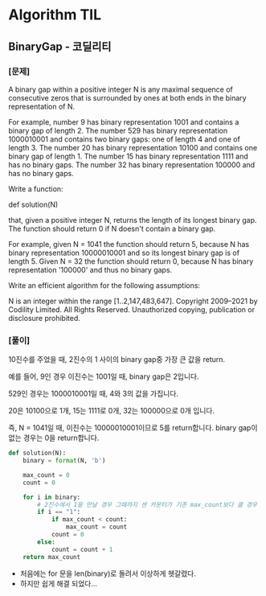 # Algorithm TIL

## BinaryGap - 코딜리티

### [문제]

A binary gap within a positive integer N is any maximal sequence of consecutive zeros that is surrounded by ones at both ends in the binary representation of N.

For example, number 9 has binary representation 1001 and contains a binary gap of length 2. The number 529 has binary representation 1000010001 and contains two binary
gaps: one of length 4 and one of length 3. The number 20 has binary representation 10100 and contains one binary gap of length 1. The number 15 has binary representation 1111 and has no binary gaps. The number 32 has binary representation 100000 and has no binary gaps.

Write a function:

def solution(N)

that, given a positive integer N, returns the length of its longest binary gap. The function should return 0 if N doesn't contain a binary gap.

For example, given N = 1041 the function should return 5, because N has binary representation 10000010001 and so its longest binary gap is of length 5. Given N = 32 the function should return 0, because N has binary representation '100000' and thus no binary gaps.

Write an efficient algorithm for the following assumptions:

N is an integer within the range [1..2,147,483,647].
Copyright 2009–2021 by Codility Limited. All Rights Reserved. Unauthorized copying, publication or disclosure prohibited.

### [풀이]

10진수를 주었을 때, 2진수의 1 사이의 binary gap중 가장 큰 값을 return.

예를 들어, 9인 경우 이진수는 1001일 때, binary gap은 2입니다.

529인 경우는 1000010001일 때, 4와 3의 값을 가집니다.

20은 10100으로 1개, 15는 1111로 0개, 32는 100000으로 0개 입니다.

즉, N = 1041일 때, 이진수는 10000010001이므로 5를 return합니다. binary gap이 없는 경우는 0을 return합니다.

```python
def solution(N):
    binary = format(N, 'b')

    max_count = 0
    count = 0

    for i in binary:
        # 2진수에서 1을 만날 경우 그때까지 센 카운터가 기존 max_count보다 클 경우 다시 담아주고 count 는 0 으로 만들어 다음 계산 진행
        if i == "1":
            if max_count < count:
                max_count = count
            count = 0
        else:
            count = count + 1
    return max_count
```

- 처음에는 for 문을 len(binary)로 돌려서 이상하게 헷갈렸다.
- 하지만 쉽게 해결 되었다...
